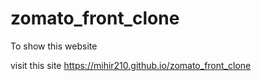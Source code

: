 # zomato_front_clone

To show this website

visit this site https://mihir210.github.io/zomato_front_clone
